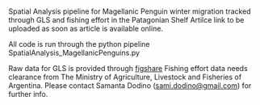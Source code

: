 # 
Spatial Analysis pipeline for Magellanic Penguin winter migration tracked through GLS and fishing effort in the Patagonian Shelf
Artilce link to be uploaded as soon as article is available online.

All code is run through the python pipeline 
SpatialAnalysis_MagellanicPenguins.py

Raw data for GLS is provided through [figshare](https://doi.org/10.6084/m9.figshare.14388233.v3)
Fishing effort data needs clearance from The Ministry of Agriculture, Livestock and Fisheries of Argentina.
Please contact Samanta Dodino (sami.dodino@gmail.com) for further info.
